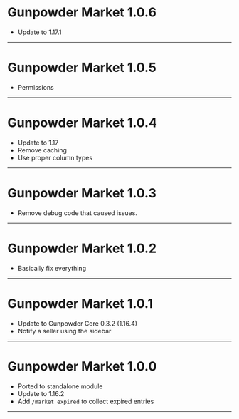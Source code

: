 # Gunpowder Market 1.0.6

- Update to 1.17.1

---

# Gunpowder Market 1.0.5

- Permissions

---

# Gunpowder Market 1.0.4

- Update to 1.17
- Remove caching
- Use proper column types

---
# Gunpowder Market 1.0.3

- Remove debug code that caused issues.

---
# Gunpowder Market 1.0.2

- Basically fix everything

---

# Gunpowder Market 1.0.1

- Update to Gunpowder Core 0.3.2 (1.16.4)
- Notify a seller using the sidebar

---
# Gunpowder Market 1.0.0

- Ported to standalone module
- Update to 1.16.2
- Add `/market expired` to collect expired entries

---
